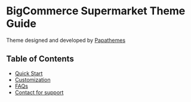 
# BigCommerce Supermarket Theme Guide


Theme designed and developed by [Papathemes](https://papathemes.com) 

## Table of Contents

* [Quick Start](quickstart.md)
* [Customization](customization.md)
* [FAQs](faqs.md)
* [Contact for support](https://papathemes.kayako.com/conversation/new/1)